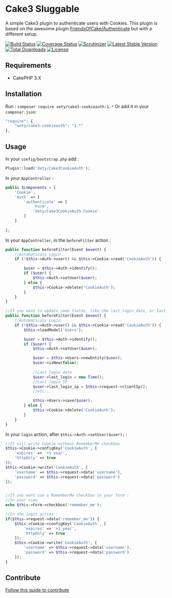 # Cake3 Sluggable
A simple Cake3 plugin to authenticate users with Cookies. This plugin is based on the awesome plugin [FriendsOfCake/Authenticate](https://github.com/FriendsOfCake/Authenticate/tree/cake3) but with a different setup.

[![Build Status](https://img.shields.io/travis/Xety/Cake3-CookieAuth.svg?style=flat-square)](https://travis-ci.org/Xety/Cake3-CookieAuth)
[![Coverage Status](https://img.shields.io/coveralls/Xety/Cake3-CookieAuth/master.svg?style=flat-square)](https://coveralls.io/r/xety/Cake3-CookieAuth)
[![Scrutinizer](https://img.shields.io/scrutinizer/g/Xety/Cake3-CookieAuth.svg?style=flat-square)](https://scrutinizer-ci.com/g/Xety/Cake3-CookieAuth)
[![Latest Stable Version](https://img.shields.io/packagist/v/Xety/Cake3-CookieAuth.svg?style=flat-square)](https://packagist.org/packages/xety/cake3-cookieauth)
[![Total Downloads](https://img.shields.io/packagist/dt/xety/cake3-cookieauth.svg?style=flat-square)](https://packagist.org/packages/xety/cake3-cookieauth)
[![License](https://img.shields.io/badge/license-MIT-brightgreen.svg?style=flat-square)](https://packagist.org/packages/xety/cake3-cookieauth)

## Requirements
* CakePHP 3.X

## Installation
Run : `composer require xety/cake3-cookieauth:1.*`
Or add it in your `composer.json`:
``` php
"require": {
	"xety/cake3-cookieauth": "1.*"
},
```

## Usage
In your `config/bootstrap.php` add :
``` php
Plugin::load('Xety/Cake3CookieAuth');
```

In your `AppController` :
``` php
public $components = [
	'Cookie',
	'Auth' => [
		'authenticate' => [
			'Form',
			'Xety/Cake3CookieAuth.Cookie'
		]
	]
			
];
```

In your `AppController`, in the `beforeFilter` action :
``` php
public function beforeFilter(Event $event) {
	//Automaticaly Login.
	if (!$this->Auth->user() && $this->Cookie->read('CookieAuth')) {

		$user = $this->Auth->identify();
		if ($user) {
			$this->Auth->setUser($user);
		} else {
			$this->Cookie->delete('CookieAuth');
		}
	}
}

//If you want to update some fields, like the last_login_date, or last_login_ip, just do :
public function beforeFilter(Event $event) {
	//Automaticaly Login.
	if (!$this->Auth->user() && $this->Cookie->read('CookieAuth')) {
		$this->loadModel('Users');

		$user = $this->Auth->identify();
		if ($user) {
			$this->Auth->setUser($user);

			$user = $this->Users->newEntity($user);
			$user->isNew(false);
			
			//Last login date
			$user->last_login = new Time();
			//Last login IP
			$user->last_login_ip = $this->request->clientIp();
			//etc...

			$this->Users->save($user);
		} else {
			$this->Cookie->delete('CookieAuth');
		}
	}
}
```

In your `login` action, after `$this->Auth->setUser($user);` :
``` php
//It will write Cookie without RememberMe checkbox
$this->Cookie->configKey('CookieAuth', [
	'expires' => '+1 year',
	'httpOnly' => true
]);
$this->Cookie->write('CookieAuth', [
	'username' => $this->request->data('username'),
	'password' => $this->request->data('password')
]);


//If you want use a RememberMe checkbox in your form :
//In your view
echo $this->Form->checkbox('remember_me');

//In the login action :
if($this->request->data('remember_me')) {
	$this->Cookie->configKey('CookieAuth', [
		'expires' => '+1 year',
		'httpOnly' => true
	]);
	$this->Cookie->write('CookieAuth', [
		'username' => $this->request->data('username'),
		'password' => $this->request->data('password')
	]);
}
```

## Contribute
[Follow this guide to contribute](https://github.com/Xety/Cake3-CookieAuth/blob/master/CONTRIBUTING.md)
